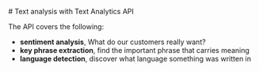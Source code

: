 # Text analysis with Text Analytics API

The API covers the following:

- **sentiment analysis**, What do our customers really want?
- **key phrase extraction**, find the important phrase that carries meaning
- **language detection**, discover what language something was written in

